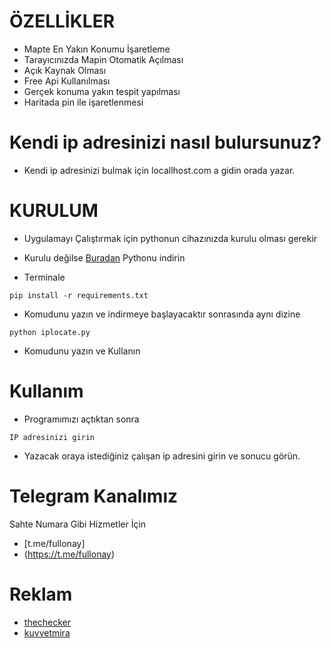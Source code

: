 # ÖZELLİKLER
* Mapte En Yakın Konumu İşaretleme
* Tarayıcınızda Mapin Otomatik Açılması
* Açık Kaynak Olması
* Free Api Kullanılması
* Gerçek konuma yakın tespit yapılması
* Haritada pin ile işaretlenmesi

# Kendi ip adresinizi nasıl bulursunuz?
* Kendi ip adresinizi bulmak için locallhost.com a gidin orada yazar.

# KURULUM
* Uygulamayı Çalıştırmak için pythonun cihazınızda kurulu olması gerekir
* Kurulu değilse [Buradan](https://www.python.org/downloads/) Pythonu indirin

* Terminale
```
pip install -r requirements.txt
```
* Komudunu yazın ve indirmeye başlayacaktır sonrasında aynı dizine
```
python iplocate.py
```
* Komudunu yazın ve Kullanın

# Kullanım
* Programımızı açtıktan sonra
```
IP adresinizi girin
```
* Yazacak oraya istediğiniz çalışan ip adresini girin ve sonucu görün.

# Telegram Kanalımız
Sahte Numara Gibi Hizmetler İçin
* [t.me/fullonay]
* (https://t.me/fullonay)

# Reklam
* [thechecker](https://guns.lol/thechecker)
* [kuvvetmira](https://guns.lol/kuvvetmira)
